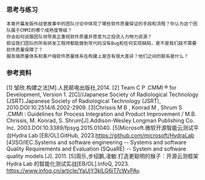 ### 思考与练习

	本章开篇发版作战室故事中的团队讨论中体现了哪些软件质量保证的手段和流程？你认为这个团队属于CMMI的哪个成熟度等级？
	你会如何说服团队领导真正重视软件质量并愿意为之投资人力物力资源？
	假设我们团队的所有研发工程师都能做到写代码没有Bug和任何实现缺陷，是不是我们就不需要软件质量保障了？
	服务端质量体系和客户端软件质量体系在构建上是否有很大差异？他们之间的联系是什么？

### 参考资料

[1] 邹欣.构建之法[M].人民邮电出版社,2014.
[2] Team C P .CMMI ® for Development, Version 1. 2[C]//Japanese Society of Radiological Technology (JSRT).Japanese Society of Radiological Technology (JSRT), 2010.DOI:10.2514/6.2002-2909.
[3]Chrissis M B , Konrad M , Shrum S .CMMI : Guidelines for Process Integration and Product Improvement / M.B. Chrissis, M. Konrad, S. Shrum[J].Addison-Wesley Longman Publishing Co.  Inc.  2003.DOI:10.3389/fpsyg.2015.01040. [5]Microsoft.微软开源智能云测试平台Hydra Lab [EB/OL].GitHub, 2023.https://github.com/microsoft/HydraLab
[4]ISO/IEC.Systems and software engineering -- Systems and software Quality Requirements and Evaluation (SQuaRE) -- System and software quality models.[J].  2011.
[5]周乐,步绍鹏,凌敏.打造更聪明的猴子：开源云测框架 Hydra Lab 的智能化测试实战[EB/OL].InfoQ, 2023. https://www.infoq.cn/article/YaUjY3klLG6iT7cWvPAy.

